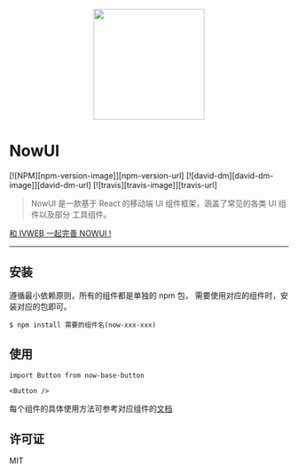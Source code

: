 <p align="center">
  <a href="https://at.aotu.io/">
    <img width="200" src="https://pub.idqqimg.com/pc/misc/files/20171009/b20bf161c22d4a54ab29ac3067f4cd17.png"/>
  </a>
</p>



# NowUI

[![NPM][npm-version-image]][npm-version-url] [![david-dm][david-dm-image]][david-dm-url] [![travis][travis-image]][travis-url]

>NowUI 是一款基于 React 的移动端 UI 组件框架，涵盖了常见的各类 UI 组件以及部分
工具组件。

[和 IVWEB 一起完善 NOWUI !](https://www.lagou.com/jobs/3308775.html)

--------


##  安装  

遵循最小依赖原则，所有的组件都是单独的 npm 包， 需要使用对应的组件时，安装对应的包即可。

```
$ npm install 需要的组件名(now-xxx-xxx)
```


## 使用
```
import Button from now-base-button

<Button />
```
每个组件的具体使用方法可参考对应组件的[文档](http://nowui.ivweb.io/doc/index.html)

## 许可证
MIT
